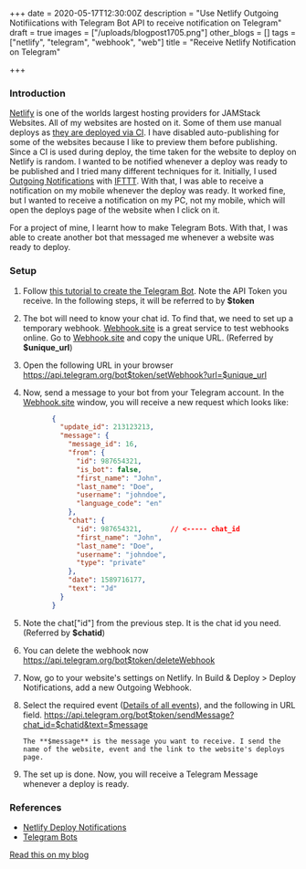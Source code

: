 +++
date = 2020-05-17T12:30:00Z
description = "Use Netlify Outgoing Notifiications with Telegram Bot API to receive notification on Telegram"
draft = true
images = ["/uploads/blogpost1705.png"]
other_blogs = []
tags = ["netlify", "telegram", "webhook", "web"]
title = "Receive Netlify Notification on Telegram"

+++
### Introduction

[Netlify](https://netlify.com) is one of the worlds largest hosting providers for JAMStack Websites. All of my websites are hosted on it. Some of them use manual deploys as [they are deployed via CI](https://blog.haideralipunjabi.com/posts/using-ci-to-update-static-websites/). I have disabled auto-publishing for some of the websites because I like to preview them before publishing.  Since a CI is used during deploy, the time taken for the website to deploy on Netlify is random. I wanted to be notified whenever a deploy was ready to be published and I tried many different techniques for it. Initially, I used [Outgoing Notifications](https://docs.netlify.com/site-deploys/notifications/) with [IFTTT](https://ifttt.com). With that, I was able to receive a notification on my mobile whenever the deploy was ready. It worked fine, but I wanted to receive a notification on my PC, not my mobile, which will open the deploys page of the website when I click on it.

For a project of mine, I learnt how to make Telegram Bots. With that, I was able to create another bot that messaged me whenever a website was ready to deploy.

### Setup

1. Follow [this tutorial to create the Telegram Bot](https://core.telegram.org/bots/#3-how-do-i-create-a-bot). Note the API Token you receive. In the following steps, it will be referred to by **$token**
2. The bot will need to know your chat id. To find that, we need to set up a temporary webhook. [Webhook.site](https://webhook.site) is a great service to test webhooks online. Go to [Webhook.site](https://webhook.site) and copy the unique URL. (Referred by **$unique_url**)
3. Open the following URL in your browser
   https://api.telegram.org/bot$token/setWebhook?url=$unique_url
4. Now,  send a message to your bot from your Telegram account. In the [Webhook.site](https://webhook.site) window, you will receive a new request which looks like:
    ``` json
           {
             "update_id": 213123213,
             "message": {
               "message_id": 16,
               "from": {
                 "id": 987654321,
                 "is_bot": false,
                 "first_name": "John",
                 "last_name": "Doe",
                 "username": "johndoe",
                 "language_code": "en"
               },
               "chat": {
                 "id": 987654321,		// <----- chat_id
                 "first_name": "John",
                 "last_name": "Doe",
                 "username": "johndoe",
                 "type": "private"
               },
               "date": 1589716177,
               "text": "Jd"
             }
           }
     ```
5. Note the chat\["id"\] from the previous step. It is the chat id you need. (Referred by **$chatid**)
6. You can delete the webhook now 
     https://api.telegram.org/bot$token/deleteWebhook 

7. Now, go to your website's settings on Netlify. In Build & Deploy > Deploy Notifications, add a new Outgoing Webhook.

8. Select the required event ([Details of all events](https://docs.netlify.com/site-deploys/notifications/)), and the following in URL field.
   https://api.telegram.org/bot$token/sendMessage?chat_id=$chatid&text=$message

       The **$message** is the message you want to receive. I send the name of the website, event and the link to the website's deploys page.

9. The set up is done. Now, you will receive a Telegram Message whenever a deploy is ready.

### References

* [Netlify Deploy Notifications](https://docs.netlify.com/site-deploys/notifications/)
* [Telegram Bots](https://core.telegram.org/bots/)

[Read this on my blog](https://blog.haideralipunjabi.com/posts/receive-netlify-notification-on-telegram/)